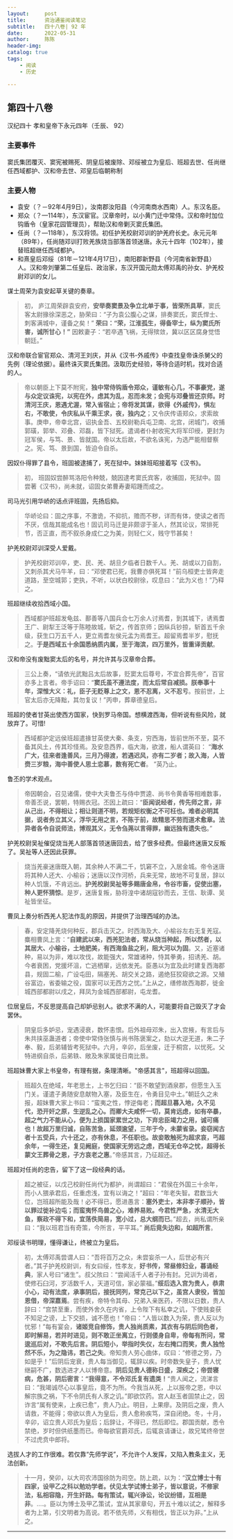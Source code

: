 ```yaml
---
layout:     post
title:      资治通鉴阅读笔记
subtitle:   四十八卷| 92 年
date:       2022-05-31
author:     陈陈
header-img:
catalog: true
tags:
    - 阅读
    - 历史

---
```

## 第四十八卷

汉纪四十 孝和皇帝下永元四年（壬辰、 92）

### 主要事件

窦氏集团覆灭、窦宪被赐死、阴皇后被废除、邓绥被立为皇后、班超去世、任尚继任西域都护、汉和帝去世、邓皇后临朝称制

### 主要人物

* 袁安（？－92年4月9日），汝南郡汝阳县（今河南商水西南）人。东汉名臣。
* 郑众（？—114年），东汉宦官。汉章帝时，以小黄门迁中常侍。汉和帝时加位钩盾令（皇家花园管理员），帮助汉和帝剿灭窦氏集团。
* 任尚（？―118年），东汉将领。初任护羌校尉邓训的护羌府长史。永元元年（89年），任尚随邓训打败羌族烧当部落首领迷唐。永元十四年（102年），接替班超继任西域都护。
* 和熹皇后邓绥（81年－121年4月17日），南阳郡新野县（今河南省新野县）人。汉和帝刘肇第二任皇后、政治家，东汉开国元勋太傅邓禹的孙女、护羌校尉邓训的女儿。

谋士周荣为袁安起草关键的奏章。
> 初， 庐江周荣辟袁安府，**安举奏窦景及争立北单于事，皆荣所具草**，窦氏客太尉掾徐深恶之，胁荣曰：“子为袁公腹心之谋，排奏窦氏，窦氏悍士、刺客满城中，谨备之矣！” **荣曰：“荣，江淮孤生，得备宰士，纵为窦氏所害，诚所甘心！”** 因敕妻子：“若卒遇飞祸，无得殡敛，冀以区区腐身觉悟朝廷。”

汉和帝联合宦官郑众、清河王刘庆，并从《汉书-外戚传》中查找皇帝诛杀舅父的先例（理论依据）。最终诛灭窦氏集团。汲取历史经验，等待合适时机，找对合适的人。
>帝以朝臣上下莫不附宪，**独中常侍钩盾令郑众，谨敏有心几，不事豪党，遂与众定议诛宪，以宪在外，虑其为乱，忍而未发；会宪与邓叠皆还京师。时清河王庆，恩遇尤渥，常入省宿止；帝将发其谋，欲得《外戚传》，惧左右，不敢使，令庆私从千乘王求，夜，独内之**；又令庆传语郑众，求索故事。庚申，帝幸北宫，诏执金吾、五校尉勒兵屯卫南、北宫，闭城门，收捕郭璜，郭举、邓叠、邓磊，皆下狱死。遣谒者仆射收宪大将军印绶，更封为冠军侯，与笃、景、皆就国。帝以太后故，不欲名诛宪，为选严能相督察之。宪、笃、景到国，皆迫令自杀。

因奴仆得罪了县令，班固被逮捕了，死在狱中。妹妹班昭接着写《汉书》。
>初， 班固奴尝醉骂洛阳令种兢，兢因逮考窦氏宾客，收捕固，死狱中。固尝著《汉书》，尚未就，诏固女弟曹寿妻昭踵而成之。

司马光引用华峤的话点评班固，先扬后抑。
>华峤论曰：固之序事，不激诡，不抑抗，赡而不秽，详而有体，使读之者而不厌，信哉其能成名也！固讥司马迁是非颇谬于圣人，然其论议，常排死节，否正直，而不叙杀身成仁之为美，则轻仁义，贱守节甚矣！

护羌校尉邓训深受人爱戴。
>护羌校尉邓训卒，吏、民、羌、胡旦夕临者日数千人。羌、胡或以刀自割，又刺杀其犬马牛羊，曰：“邓使君已死，我曹亦俱死耳！”前乌桓吏士皆奔走道路，至空城郭；吏执，不听，以状白校尉徐，叹息曰：“此为义也！”乃释之。

班超继续收拾西域小国。
>西域都护班超发龟兹、鄯善等八国兵合七万余人讨焉耆，到其城下，诱焉耆王广、尉犁王泛等于陈睦故城，斩之，传首京师；因纵兵钞掠，斩首五千余级，获生口万五千人，更立焉耆左侯元孟为焉耆王。超留焉耆半岁，慰抚之。**于是西域五十余国悉纳质内属，至于海滨，四万里外，皆重译贡献**。

汉和帝没有废黜窦太后的名号，并允许其与汉章帝合葬。
>三公上奏，“请依光武黜吕太后故事，贬窦太后尊号，不宜合葬先帝”，百官亦多上言者。帝手诏曰：“**窦氏虽不遵法度，而太后常自减损。朕奉事十年，深惟大义：礼，臣子无贬尊上之文，恩不忍离，义不忍亏**。按前世，上官太后亦无降黜，其勿复议！”丙申，葬章德皇后。

班超的使者甘英出使西方国家，快到罗马帝国。想横渡西海，但听说有些风险，就放弃了。可惜!
>西域都护定远侯班超遣掾甘英使大秦、条支，穷西海，皆前世所不至，莫不备其风土，传其珍怪焉。及安息西界，临大海，欲渡，船人谓英曰： “**海水广大，往来者逢善风，三月乃得渡，若遇迟风，亦有二岁者；故入海，人皆赍三岁粮，海中善使人思土恋慕，数有死亡者**。 ”英乃止。

鲁丕的学术观点。
>帝因朝会，召见诸儒，使中大夫鲁丕与侍中贾逵、尚书令黄香等相难数事，帝善丕说，罢朝，特赐衣冠。丕因上疏曰：“**臣闻说经者，传先师之言，非从己出，不得相让；相让则道不明，若规矩权衡之不可枉也。难者必明其据，说者务立其义，浮华无用之言，不陈于前，故精思不劳而道术愈章。法异者各令自说师法，博观其义，无令刍荛以言得罪，幽远独有遗失也**。”

护羌校尉吴祉催促烧当羌人部落首领迷唐回去，给了很多经费。但最终迷唐又反叛了。吴祉等人还因此获罪。
>烧当羌豪迷唐既入朝，其余种人不满二千，饥窘不立，入居金城。帝令迷唐将其种人还大、小榆谷；迷唐以汉作河桥，兵来无常，故地不可复居，辞以种人饥饿，不肯远出。**护羌校尉吴祉等多赐唐金帛，令谷市畜，促使出塞，种人更怀猜惊**。是岁，迷唐复叛，胁将湟中诸胡寇钞而去，王信、耿谭、吴祉皆坐征。

曹凤上奏分析西羌人犯法作乱的原因，并提供了治理西域的办法。
>春，安定降羌烧何种反，郡兵击灭之。时西海及大、小榆谷左右无复羌寇。麋相曹凤上言：“**自建武以来，西羌犯法者，常从烧当种起，所以然者，以其居大、小榆谷，土地肥美，有西海鱼盐之利，阻大河以为固**。又，近塞诸种，易以为非，难以攻伐，故能强大，常雄诸种，恃其拳勇，招诱羌、胡。今者衰困，党援坏沮，亡逃栖窜，远依发羌。臣愚以为宜及此时建复西海郡县，规固二榆，广设屯田，隔塞羌、胡交关之路，遏绝狂狡窥欲之源。又殖谷富边，省委输之役，国家可以无西方之忧。”上从之，缮修故西海郡，徙金城西部都尉以戌之，拜凤为金城西部都尉，屯龙耆。

位居皇后，不反思提高自己却妒忌别人。欲求不满的人，可能要将自己毁灭了才会罢休。
>阴皇后多妒忌，宠遇浸衰，数怀恚恨。后外祖母邓朱，出入宫掖，有言后与朱共挟巫蛊道者；帝使中常侍张慎与尚书陈褒案之，劾以大逆无道，朱二子奉、毅，后弟辅皆考死狱中。六月，辛卯，后坐废，迁于桐宫，以忧死。父特进纲自杀，后弟轶、敞及朱家属徙日南比景。

班超妹曹大家上书皇帝，有理有据，条理清晰。"帝感其言"，班超得以回国。
>班超久在绝域，年老思土，上书乞归曰：“臣不敢望到酒泉郡，但愿生入玉门关。谨遣子勇随安息献物入塞，及臣生在，令勇目见中土。”朝廷久之未报，超妹曹大家上书曰：“蛮夷之性，悖逆侮老；**而超旦暮入地，久不见代，恐开奸之原，生逆乱之心。而卿大夫咸怀一切，莫肯远虑，如有卒暴，超之气力不能从心，便为上损国家累世之功，下弃忠臣竭力之用，诚可痛也！故超万里归诚，自陈苦急，延颈逾望，三年于今，未蒙省录。妾窃闻古者十五受兵，六十还之，亦有休息，不任职也。故妾敢触死为超求哀，丐超余年，一得生还，复见阙庭，使国家无劳远之虑，西域无仓卒之忧，超得长蒙文王葬骨之恩，子方哀老之惠**。”帝感其言，乃征超还。

班超对任尚的忠告，留下了这一段经典的话。
>超之被征，以戊己校尉任尚代为都护，尚谓超曰：“君侯在外国三十余年，而小人猥承君后，任重虑浅，宜有以诲之！”超曰：“年老失智。君数当大位，岂班超所能及哉！必不得已，愿进愚言：**塞外吏士，本非孝子顺孙，皆以罪过徙补边屯；而蛮夷怀鸟兽之心，难养易败。今君性严急，水清无大鱼，察政不得下和，宜荡佚简易，宽小过，总大纲而已**。”超去，尚私谓所亲曰：“我以班君当有奇策，今所言，平平耳。” **尚后竟失边和，如超所言**。

邓绥读书明理，懂得谦让，终被立为皇后。
>初，太傅邓禹尝谓人曰：“吾将百万之众，未尝妄杀一人，后世必有兴者。”其子护羌校尉训，有女曰绥，性孝友，**好书传，常昼修妇业，暮诵经典**，家人号曰“诸生”。叔父陔曰：“尝闻活千人者子孙有封。兄训为谒者，使修石臼河，岁活数千人，天道可信，家必蒙福。”**绥后选入宫为贵人，恭肃小心，动有法度，承事阴后，接抚同列，常克己以下之，虽宫人隶役，皆加恩借，帝深嘉焉**。尝有疾，帝特令其母、兄弟入亲医药，不限以日数，贵人辞曰：“宫禁至重，而使外舍久在内省，上令陛下有私幸之讥，下使贱妾获不知足之谤，上下交损，诚不愿也！”帝曰：“人皆以数入为荣，贵人反以为忧邪！”每有宴会，**诸姬竞自修饰，贵人独尚质素，其衣有与阴后同色者，即时解易，若并时进见，则不敢正坐离立，行则偻身自卑，帝每有所问，常逡巡后对，不敢先后言。阴后短小，举指时失仪，左右掩口而笑，贵人独怆然不乐，为之隐讳，若己之失**。帝知贵人劳心曲体，叹曰：“修德之劳，乃如是乎！”后阴后宠衰，贵人每当御见，辄辞以疾。时帝数失皇子，贵人忧继嗣不广，数选进才人以博帝意。**阴后见贵人德称日盛，深疾之；帝尝寝病，危甚，阴后密言：“我得意，不令邓氏复有遗类！**“贵人闻之，流涕言曰：“我竭诚尽心以事皇后，竟不为所。今我当从死，上以报帝之恩，中以解宗族之祸，下不令阴氏有人豕之讥。”即欲饮药。宫人赵玉者固禁止之，因诈言“属有使来，上疾已愈”，贵人乃止。明目，上果瘳。及阴后之废，贵人请救，不能得；帝欲以贵人为皇后，贵人愈称疾笃，深自闭绝。冬，十月，辛卯，诏立贵人邓氏为皇后；后辞让，不得已，然后即位。郡国贡献，悉令禁绝，岁时但供纸墨而已。帝每欲官爵邓氏，后辄哀请谦让，故兄骘终帝世不过虎贲中郎将。

选拔人才的工作很难。若仅靠“先师学说”，不允许个人发挥，又陷入教条主义，无法创新。
>十一月，癸卯，以大司农沛国徐防为司空。防上疏，以为：“**汉立博士十有四家，设甲乙之科以勉劝学者。伏见太学试博士弟子，皆以意说，不修家法，私相容隐，开生奸路。每有策试，辄兴诤讼，论议纷错，互相是非**。....。臣以为博士及甲乙策试，宜从其家章句，开五十难以试之，解释多者为上第，引文明者为高说。若不依先师，义有相伐，皆正以为非。”上从之。

------
